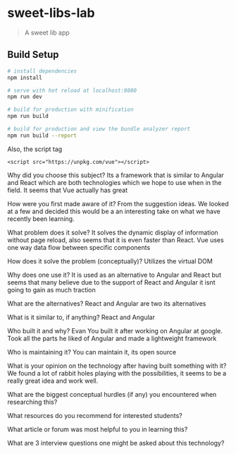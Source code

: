 # sweet-libs-lab

> A sweet lib app

## Build Setup

``` bash
# install dependencies
npm install

# serve with hot reload at localhost:8080
npm run dev

# build for production with minification
npm run build

# build for production and view the bundle analyzer report
npm run build --report

```
Also, the script tag
```
<script src="https://unpkg.com/vue"></script>
```

Why did you choose this subject?
  Its a framework that is similar to Angular and React which are both technologies which we hope to use when in the field. It seems that Vue actually has great

How were you first made aware of it?
  From the suggestion ideas. We looked at a few and decided this would be a an interesting take on what we have recently been learning.

What problem does it solve?
  It solves the dynamic display of information without page reload, also seems that it is even faster than React. Vue uses one way data flow between specific components

How does it solve the problem (conceptually)?
  Utilizes the virtual DOM

Why does one use it?
  It is used as an alternative to Angular and React but seems that many believe due to the support of React and Angular it isnt going to gain as much traction

What are the alternatives?
  React and Angular are two its alternatives

What is it similar to, if anything?
  React and Angular

Who built it and why?
  Evan You built it after working on Angular at google. Took all the parts he liked of Angular and made a lightweight framework

Who is maintaining it?
  You can maintain it, its open source

What is your opinion on the technology after having built something with it?
  We found a lot of rabbit holes playing with the possibilities, it seems to be a really great idea and work well.

What are the biggest conceptual hurdles (if any) you encountered when researching this?

What resources do you recommend for interested students?

What article or forum was most helpful to you in learning this?

What are 3 interview questions one might be asked about this technology?

